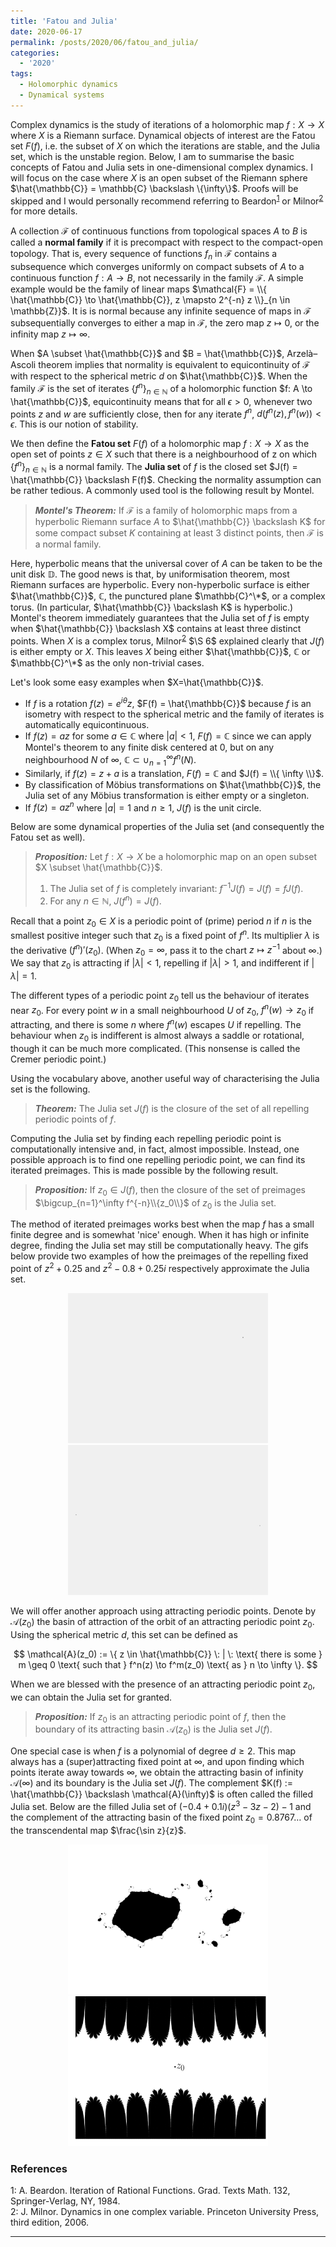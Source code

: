 ```yaml
---
title: 'Fatou and Julia'
date: 2020-06-17
permalink: /posts/2020/06/fatou_and_julia/
categories:
  - '2020'
tags:
  - Holomorphic dynamics
  - Dynamical systems
---
```


Complex dynamics is the study of iterations of a holomorphic map $f: X \to X$ where $X$ is a Riemann surface. Dynamical objects of interest are the Fatou set $F(f)$, i.e. the subset of $X$ on which the iterations are stable, and the Julia set, which is the unstable region. Below, I am to summarise the basic concepts of Fatou and Julia sets in one-dimensional complex dynamics. I will focus on the case where $X$ is an open subset of the Riemann sphere $\hat{\mathbb{C}} = \mathbb{C} \backslash \{\infty\}$. Proofs will be skipped and I would personally recommend referring to Beardon<sup>[1](#fn1)</sup> or Milnor<sup>[2](#fn2)</sup> for more details.

A collection $\mathcal{F}$ of continuous functions from topological spaces $A$ to $B$ is called a **normal family** if it is precompact with respect to the compact-open topology. That is, every sequence of functions $f_n$ in $\mathcal{F}$ contains a subsequence which converges uniformly on compact subsets of $A$ to a continuous function $f: A \to B$, not necessarily in the family $\mathcal{F}$. A simple example would be the family of linear maps $\mathcal{F} = \\{ \hat{\mathbb{C}} \to \hat{\mathbb{C}}, z \mapsto 2^{-n} z \\}_{n \in \mathbb{Z}}$. It is is normal because any infinite sequence of maps in $\mathcal{F}$ subsequentially converges to either a map in $\mathcal{F}$, the zero map $z \mapsto 0$, or the infinity map $z \mapsto \infty$.

When $A \subset \hat{\mathbb{C}}$ and $B = \hat{\mathbb{C}}$, Arzelà–Ascoli theorem implies that normality is equivalent to equicontinuity of $\mathcal{F}$ with respect to the spherical metric $d$ on $\hat{\mathbb{C}}$. When the family $\mathcal{F}$ is the set of iterates $\{f^n\}_{n \in \mathbb{N}}$ of a holomorphic function $f: A \to \hat{\mathbb{C}}$, equicontinuity means that for all $\epsilon >0$, whenever two points $z$ and $w$ are sufficiently close, then for any iterate $f^n$, $d(f^n(z),f^n(w)) < \epsilon$. This is our notion of stability.

We then define the **Fatou set** $F(f)$ of a holomorphic map $f: X \to X$ as the open set of points $z \in X$ such that there is a neighbourhood of z on which $\{f^n\}_{n \in \mathbb{N}}$ is a normal family. The **Julia set** of $f$ is the closed set $J(f) = \hat{\mathbb{C}} \backslash F(f)$. Checking the normality assumption can be rather tedious. A commonly used tool is the following result by Montel.

> **_Montel's Theorem:_** If $\mathcal{F}$ is a family of holomorphic maps from a hyperbolic Riemann surface $A$ to $\hat{\mathbb{C}} \backslash K$ for some compact subset $K$ containing at least 3 distinct points, then $\mathcal{F}$ is a normal family.

Here, hyperbolic means that the universal cover of $A$ can be taken to be the unit disk $\mathbb{D}$. The good news is that, by uniformisation theorem, most Riemann surfaces are hyperbolic. Every non-hyperbolic surface is either $\hat{\mathbb{C}}$, $\mathbb{C}$, the punctured plane $\mathbb{C}^\*$, or a complex torus. (In particular, $\hat{\mathbb{C}} \backslash K$ is hyperbolic.) Montel's theorem immediately guarantees that the Julia set of $f$ is empty when $\hat{\mathbb{C}} \backslash X$ contains at least three distinct points. When $X$ is a complex torus, Milnor<sup>[2](#fn2)</sup> $\S 6$ explained clearly that $J(f)$ is either empty or $X$. This leaves $X$ being either $\hat{\mathbb{C}}$, $\mathbb{C}$ or $\mathbb{C}^\*$ as the only non-trivial cases.

Let's look some easy examples when $X=\hat{\mathbb{C}}$.
* If $f$ is a rotation $f(z) = e^{i\theta} z$, $F(f) = \hat{\mathbb{C}}$ because $f$ is an isometry with respect to the spherical metric and the family of iterates is automatically equicontinuous.
* If $f(z) = az$ for some $a \in \mathbb{C}$ where $\lvert a \rvert < 1$, $F(f) = \mathbb{C}$ since we can apply Montel's theorem to any finite disk centered at $0$, but on any neighbourhood $N$ of $\infty$, $\mathbb{C} \subset \cup_{n=1}^\infty f^n(N)$.
* Similarly, if $f(z) = z+a$ is a translation, $F(f) =  \mathbb{C}$ and $J(f) = \\{ \infty \\}$.
* By classification of Möbius transformations on $\hat{\mathbb{C}}$, the Julia set of any Möbius transformation is either empty or a singleton.
* If $f(z) = az^n$ where $\lvert a \rvert = 1$ and $n \geq 1$, $J(f)$ is the unit circle.

Below are some dynamical properties of the Julia set (and consequently the Fatou set as well).

> **_Proposition:_** Let $f: X \to X$ be a holomorphic map on an open subset $X \subset \hat{\mathbb{C}}$.
> 1. The Julia set of $f$ is completely invariant: $f^{-1}J(f) = J(f) = f J(f)$.   
> 2. For any $n \in \mathbb{N}$, $J(f^n) = J(f)$.

Recall that a point $z_0 \in X$ is a periodic point of (prime) period $n$ if $n$ is the smallest positive integer such that $z_0$ is a fixed point of $f^n$. Its multiplier $\lambda$ is the derivative $(f^n)'(z_0)$. (When $z_0 = \infty$, pass it to the chart $z \mapsto z^{-1}$ about $\infty$.) We say that $z_0$ is attracting if $\lvert \lambda \rvert<1$, repelling if $\lvert \lambda \rvert>1$, and indifferent if $\lvert \lambda \rvert=1$.

The different types of a periodic point $z_0$ tell us the behaviour of iterates near $z_0$. For every point $w$ in a small neighbourhood $U$ of $z_0$, $f^n(w) \to z_0$ if attracting, and there is some $n$ where $f^n(w)$ escapes $U$ if repelling. The behaviour when $z_0$ is indifferent is almost always a saddle or rotational, though it can be much more complicated. (This nonsense is called the Cremer periodic point.)

Using the vocabulary above, another useful way of characterising the Julia set is the following.

> **_Theorem:_** The Julia set $J(f)$ is the closure of the set of all repelling periodic points of $f$.

Computing the Julia set by finding each repelling periodic point is computationally intensive and, in fact, almost impossible. Instead, one possible approach is to find one repelling periodic point, we can find its iterated preimages. This is made possible by the following result.

> **_Proposition:_** If $z_0 \in J(f)$, then the closure of the set of preimages $\bigcup_{n=1}^\infty f^{-n}\\{z_0\\}$ of $z_0$ is the Julia set.

The method of iterated preimages works best when the map $f$ has a small finite degree and is somewhat 'nice' enough. When it has high or infinite degree, finding the Julia set may still be computationally heavy. The gifs below provide two examples of how the preimages of the repelling fixed point of $z^2 + 0.25$ and $z^2-0.8+0.25i$ respectively approximate the Julia set.

<p align="center">
  <img src="/images/iteratedpreimages01.gif" width="320" height="240" /> <img src="/images/iteratedpreimages02.gif" width="320" height="240" />
</p>

We will offer another approach using attracting periodic points. Denote by $\mathcal{A}(z_0)$ the basin of attraction of the orbit of an attracting periodic point $z_0$. Using the spherical metric $d$, this set can be defined as

$$
\mathcal{A}(z_0) := \{ z \in \hat{\mathbb{C}} \: | \: \text{ there is some } m \geq 0 \text{ such that } f^n(z) \to f^m(z_0) \text{ as } n \to \infty \}.
$$

When we are blessed with the presence of an attracting periodic point $z_0$, we can obtain the Julia set for granted.

> **_Proposition:_** If $z_0$ is an attracting periodic point of $f$, then the boundary of its attracting basin $\mathcal{A}(z_0)$ is the Julia set $J(f)$.

One special case is when $f$ is a polynomial of degree $d \geq 2$. This map always has a (super)attracting fixed point at $\infty$, and upon finding which points iterate away towards $\infty$, we obtain the attracting basin of infinity $\mathcal{A}(\infty)$ and its boundary is the Julia set $J(f)$. The complement $K(f) := \hat{\mathbb{C}} \backslash \mathcal{A}(\infty)$ is often called the filled Julia set. Below are the filled Julia set of $(-0.4+0.1i)(z^3-3z-2)-1$ and the complement of the attracting basin of the fixed point $z_0 = 0.8767\ldots$ of the transcendental map $\frac{\sin z}{z}$.

<p align="center">
  <img src="/images/filledjuliaset01.jpg" width="320" height="240" /> <img src="/images/escapingset01.png" width="320" height="240" />
</p>

### References

<a name="fn1">1</a>: A. Beardon. Iteration of Rational Functions. Grad. Texts Math. 132, Springer-Verlag, NY, 1984.  
<a name="fn2">2</a>: J. Milnor. Dynamics in one complex variable. Princeton University Press, third edition, 2006.  

------
